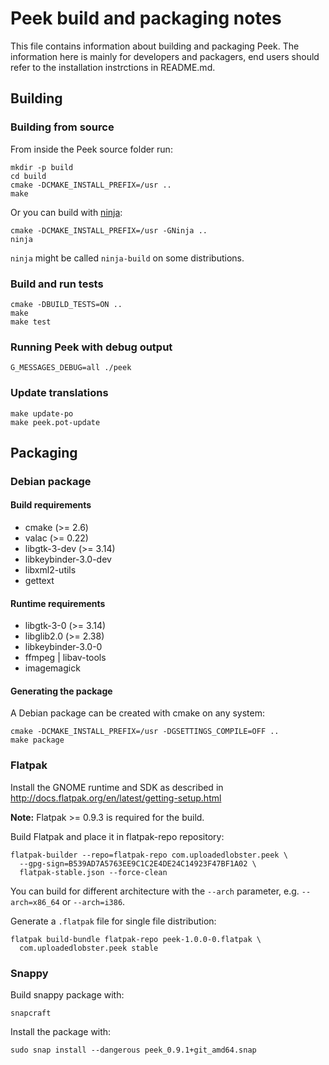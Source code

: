# Peek build and packaging notes
This file contains information about building and packaging Peek. The
information here is mainly for developers and packagers, end users should
refer to the installation instrctions in README.md.

## Building

### Building from source

From inside the Peek source folder run:

    mkdir -p build
    cd build
    cmake -DCMAKE_INSTALL_PREFIX=/usr ..
    make

Or you can build with [ninja](https://ninja-build.org/):

    cmake -DCMAKE_INSTALL_PREFIX=/usr -GNinja ..
    ninja

`ninja` might be called `ninja-build` on some distributions.

### Build and run tests

    cmake -DBUILD_TESTS=ON ..
    make
    make test

### Running Peek with debug output

    G_MESSAGES_DEBUG=all ./peek

### Update translations

    make update-po
    make peek.pot-update


## Packaging

### Debian package

#### Build requirements
 - cmake (>= 2.6)
 - valac (>= 0.22)
 - libgtk-3-dev (>= 3.14)
 - libkeybinder-3.0-dev
 - libxml2-utils
 - gettext

#### Runtime requirements
 - libgtk-3-0 (>= 3.14)
 - libglib2.0 (>= 2.38)
 - libkeybinder-3.0-0
 - ffmpeg | libav-tools
 - imagemagick

#### Generating the package
A Debian package can be created with cmake on any system:

    cmake -DCMAKE_INSTALL_PREFIX=/usr -DGSETTINGS_COMPILE=OFF ..
    make package

### Flatpak

Install the GNOME runtime and SDK as described in
http://docs.flatpak.org/en/latest/getting-setup.html

**Note:** Flatpak >= 0.9.3 is required for the build.

Build Flatpak and place it in flatpak-repo repository:

    flatpak-builder --repo=flatpak-repo com.uploadedlobster.peek \
      --gpg-sign=B539AD7A5763EE9C1C2E4DE24C14923F47BF1A02 \
      flatpak-stable.json --force-clean

You can build for different architecture with the `--arch` parameter, e.g.
`--arch=x86_64` or `--arch=i386`.

Generate a `.flatpak` file for single file distribution:

    flatpak build-bundle flatpak-repo peek-1.0.0-0.flatpak \
      com.uploadedlobster.peek stable

### Snappy

Build snappy package with:

    snapcraft

Install the package with:

    sudo snap install --dangerous peek_0.9.1+git_amd64.snap
